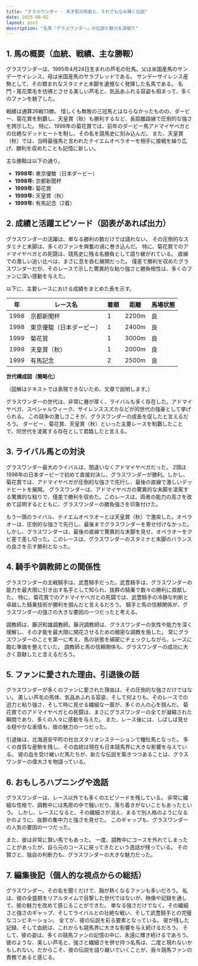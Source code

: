 ```yaml
---
title: "グラスワンダー - 天才肌の悲劇と、それでもなお輝く伝説"
date: 2025-06-02
layout: post
description: "名馬『グラスワンダー』の伝説と魅力を深堀り"
---
```


## 1. 馬の概要（血統、戦績、主な勝鞍）

グラスワンダーは、1995年4月24日生まれの芦毛の牡馬。父は米国産馬のサンデーサイレンス、母は米国産馬のサラブレッドである。  サンデーサイレンス産駒として、その類まれなスタミナと末脚を遺憾なく発揮した名馬である。  名門・尾花栗毛を彷彿とさせる美しい芦毛と、気品あふれる容姿も相まって、多くのファンを魅了した。

戦績は通算26戦13勝。  惜しくも無敗の三冠馬とはならなかったものの、ダービー、菊花賞を制覇し、天皇賞（秋）も勝利するなど、長距離路線で圧倒的な強さを誇示した。  特に、1999年の菊花賞では、前年のダービー馬アドマイヤベガとの壮絶なデッドヒートを制し、その名を競馬史に刻み込んだ。  また、天皇賞（秋）では、当時最強馬と言われたテイエムオペラオーを相手に接戦を繰り広げ、勝利を収めたことも記憶に新しい。

主な勝鞍は以下の通り。

*   **1998年:** 東京優駿（日本ダービー）
*   **1998年:** 京都新聞杯
*   **1999年:** 菊花賞
*   **1999年:** 天皇賞（秋）
*   **1999年:** 有馬記念（2着）


## 2. 成績と活躍エピソード（図表があれば出力）

グラスワンダーの活躍は、単なる勝利の数だけでは語れない。  その圧倒的なスタミナと末脚は、多くのファンを興奮の渦に巻き込んだ。  特に、菊花賞でのアドマイヤベガとの死闘は、競馬史に残る名勝負として語り継がれている。  直線での激しい追い比べは、まさに息を呑む展開だった。  僅差で勝利を収めたグラスワンダーだが、そのレースで示した驚異的な粘り強さと勝負根性は、多くのファンに深い感動を与えた。

以下に、主要レースにおける成績をまとめた表を示す。


| 年 | レース名          | 着順 | 距離 | 馬場状態 |
|----|-----------------|-----|------|----------|
| 1998 | 京都新聞杯        | 1   | 2200m| 良       |
| 1998 | 東京優駿（日本ダービー） | 1   | 2400m| 良       |
| 1999 | 菊花賞          | 1   | 3000m| 良       |
| 1999 | 天皇賞（秋）      | 1   | 2000m| 良       |
| 1999 | 有馬記念          | 2   | 2500m| 良       |


**世代構成図（簡略化）**

（図解はテキストでは表現できないため、文章で説明します。）

グラスワンダーの世代は、非常に層が厚く、ライバルも多く存在した。アドマイヤベガ、スペシャルウィーク、サイレンススズカなどが同世代の強豪として挙げられる。  この競争の激しさこそが、グラスワンダーの成長を促したと言えるだろう。  ダービー、菊花賞、天皇賞（秋）といった主要レースを制覇したことで、同世代を凌駕する存在として君臨したと言える。


## 3. ライバル馬との対決

グラスワンダー最大のライバルは、間違いなくアドマイヤベガだった。  2頭は1998年の日本ダービーで初めて直接対決し、グラスワンダーが勝利。しかし、菊花賞では、アドマイヤベガが圧倒的な強さで先行し、最後の直線で激しいデッドヒートを展開。  グラスワンダーは、アドマイヤベガの驚異的な末脚を凌駕する驚異的な粘りで、僅差で勝利を収めた。このレースは、両者の能力の高さを改めて証明するとともに、グラスワンダーの勝負強さを印象付けた。

もう一頭のライバル、テイエムオペラオーとは天皇賞（秋）で激突した。オペラオーは、圧倒的な強さで先行し、最後までグラスワンダーを寄せ付けなかった。しかし、グラスワンダーは、最後の直線で驚異的な末脚を見せ、オペラオーをクビ差で差し切った。このレースは、グラスワンダーのスタミナと末脚のバランスの良さを示す勝利となった。


## 4. 騎手や調教師との関係性

グラスワンダーの主戦騎手は、武豊騎手だった。武豊騎手は、グラスワンダーの能力を最大限に引き出す名手として知られ、抜群の騎乗で数々の勝利に貢献した。  特に、菊花賞でのアドマイヤベガとの死闘では、武豊騎手の冷静な判断と卓越した騎乗技術が勝利を掴んだと言えるだろう。  騎手と馬の信頼関係が、グラスワンダーの強さの大きな要因の一つだったと考える。

調教師は、藤沢和雄調教師。藤沢調教師は、グラスワンダーの気性や能力を深く理解し、その才能を最大限に開花させるための緻密な調教を施した。  常にグラスワンダーのことを第一に考え、馬の状態を綿密にチェックしながら、レースに臨む準備を整えていた。  調教師と馬の信頼関係も、グラスワンダーの成功に大きく貢献したと言えるだろう。


## 5. ファンに愛された理由、引退後の話

グラスワンダーが多くのファンに愛された理由は、その圧倒的な強さだけではない。  美しい芦毛の馬体、気品あふれる容姿、そして何よりも、そのレースでの迫力と粘り強さ、そして時に見せる繊細な一面が、多くの人の心を掴んだ。  菊花賞でのアドマイヤベガとの死闘は、まさにグラスワンダーの全てが凝縮された瞬間であり、多くの人々に感動を与えた。  また、レース後には、しばしば見せる穏やかな表情も、彼の魅力の一つだった。

引退後は、北海道安平町の社台スタリオンステーションで種牡馬となった。  多くの良質な産駒を残し、その血統は現在も日本競馬界に大きな影響を与えている。  彼の血を受け継いだ馬たちが、新たな伝説を築きつつあることは、グラスワンダーの偉大さを物語っている。


## 6. おもしろハプニングや逸話

グラスワンダーは、レース以外でも多くのエピソードを残している。  非常に繊細な性格で、調教中には馬房の中で騒いだり、落ち着きがないこともあったという。  しかし、レースになると、その繊細さが消え、まるで別人格のようになるかのように、抜群の集中力と強さを見せた。  このギャップも、グラスワンダーの人気の要因の一つだった。

また、彼は非常に賢い馬でもあった。  一度、調教中にコースを外れてしまったことがあったが、自ら元のコースに戻ってきたという逸話が残っている。  その賢さと、独自の判断力も、グラスワンダーの大きな魅力だった。


## 7. 編集後記（個人的な視点からの総括）

グラスワンダー。その名を聞くだけで、胸が熱くなるファンも多いだろう。  私は、彼の全盛期をリアルタイムで目撃した世代ではないが、映像や記録を通して、彼の魅力を改めて感じることができた。  単なる強さだけでなく、その繊細さと強さのギャップ、そしてライバルとの壮絶な戦い、そして武豊騎手との完璧なコンビネーション。  全てが、彼の伝説を彩る要素となっている。  彼が残した記録、そして血統は、これからも競馬界に大きな影響を与え続けるだろう。  そして、彼の姿は、多くの競馬ファンの記憶の中に、永遠に輝き続けるであろう。  彼のような、美しい芦毛と、強さと繊細さを併せ持つ名馬は、二度と現れないかもしれない。だからこそ、彼の伝説を語り継いでいくことが、我々競馬ファンの責務であると感じる。
